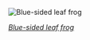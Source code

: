 
![Blue-sided leaf frog](https://upload.wikimedia.org/wikipedia/commons/thumb/c/c6/Golden-eyed_tree_frog_%28Agalychnis_annae%29.jpg/600px-Golden-eyed_tree_frog_%28Agalychnis_annae%29.jpg)

*[Blue-sided leaf frog](https://wikipedia.org/wiki/File:Golden-eyed_tree_frog_(Agalychnis_annae).jpg)*
